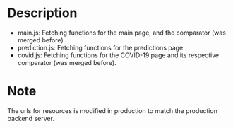 # Description

- main.js: Fetching functions for the main page, and the comparator (was merged before).
- prediction.js: Fetching functions for the predictions page
- covid.js: Fetching functions for the COVID-19 page and its respective comparator (was merged before).

# Note

The urls for resources is modified in production to match the production backend server.
